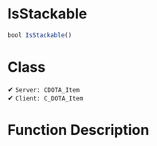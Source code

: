 # IsStackable
```js	
bool IsStackable()
```
# Class
✔ `Server: CDOTA_Item`  
✔ `Client: C_DOTA_Item`  

# Function Description

